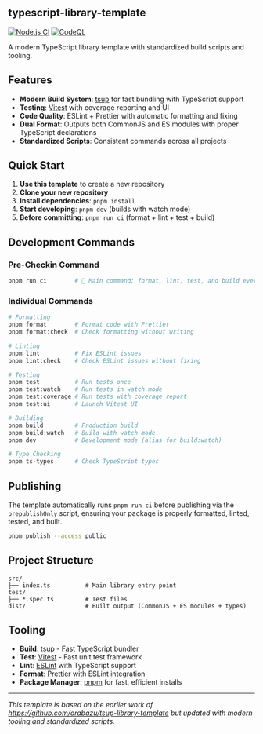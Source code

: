 ## typescript-library-template

[![Node.js CI](https://github.com/jordanburke/typescript-library-template/actions/workflows/node.js.yml/badge.svg)](https://github.com/jordanburke/typescript-library-template/actions/workflows/node.js.yml)
[![CodeQL](https://github.com/jordanburke/typescript-library-template/actions/workflows/codeql.yml/badge.svg)](https://github.com/jordanburke/typescript-library-template/actions/workflows/codeql.yml)

A modern TypeScript library template with standardized build scripts and tooling.

## Features

- **Modern Build System**: [tsup](https://tsup.egoist.dev/) for fast bundling with TypeScript support
- **Testing**: [Vitest](https://vitest.dev/) with coverage reporting and UI
- **Code Quality**: ESLint + Prettier with automatic formatting and fixing
- **Dual Format**: Outputs both CommonJS and ES modules with proper TypeScript declarations
- **Standardized Scripts**: Consistent commands across all projects

## Quick Start

1. **Use this template** to create a new repository
2. **Clone your new repository**
3. **Install dependencies**: `pnpm install`
4. **Start developing**: `pnpm dev` (builds with watch mode)
5. **Before committing**: `pnpm run ci` (format + lint + test + build)

## Development Commands

### Pre-Checkin Command
```bash
pnpm run ci        # 🚀 Main command: format, lint, test, and build everything
```

### Individual Commands
```bash
# Formatting
pnpm format        # Format code with Prettier
pnpm format:check  # Check formatting without writing

# Linting  
pnpm lint          # Fix ESLint issues
pnpm lint:check    # Check ESLint issues without fixing

# Testing
pnpm test          # Run tests once
pnpm test:watch    # Run tests in watch mode
pnpm test:coverage # Run tests with coverage report
pnpm test:ui       # Launch Vitest UI

# Building
pnpm build         # Production build
pnpm build:watch   # Build with watch mode
pnpm dev           # Development mode (alias for build:watch)

# Type Checking
pnpm ts-types      # Check TypeScript types
```

## Publishing

The template automatically runs `pnpm run ci` before publishing via the `prepublishOnly` script, ensuring your package is properly formatted, linted, tested, and built.

```bash
pnpm publish --access public
```

## Project Structure

```
src/
├── index.ts          # Main library entry point
test/
├── *.spec.ts         # Test files
dist/                 # Built output (CommonJS + ES modules + types)
```

## Tooling

- **Build**: [tsup](https://tsup.egoist.dev/) - Fast TypeScript bundler
- **Test**: [Vitest](https://vitest.dev/) - Fast unit test framework  
- **Lint**: [ESLint](https://eslint.org/) with TypeScript support
- **Format**: [Prettier](https://prettier.io/) with ESLint integration
- **Package Manager**: [pnpm](https://pnpm.io/) for fast, efficient installs

---

*This template is based on the earlier work of https://github.com/orabazu/tsup-library-template but updated with modern tooling and standardized scripts.*
